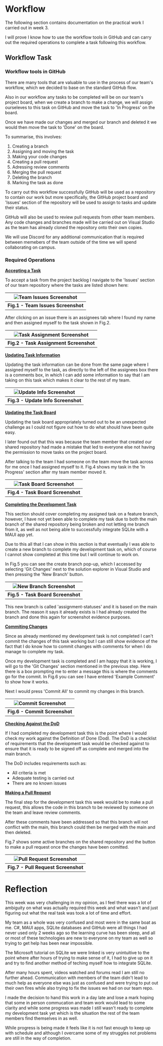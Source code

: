 # Workflow

The following section contains documentation on the practical work I carried out in week 3.

I will prove I know how to use the workflow tools in GitHub and can carry out the required operations to complete a task following this workflow.

## Workflow Task

### Workflow tools in GitHub

There are many tools that are valuable to use in the process of our team's workflow, which we decided to base on the standard GitHub flow.

Also in our workflow any tasks to be completed will be on our team's project board, when we create a branch to make a change, we will assign ourseleves to this task on GitHub and move the task to 'In Progress' on the board.

Once we have made our changes and merged our branch and deleted it we would then move the task to 'Done' on the board.

To summarise, this involves:

1. Creating a branch
1. Assigning and moving the task
1. Making your code changes
1. Creating a pull request
1. Adressing review comments
1. Merging the pull request
1. Deleting the branch
1. Marking the task as done

To carry out this workflow successfully GitHub will be used as a repository to contain our work but more specifically, the GitHub project board and 'Issues' section of the repository will be used to assign to tasks and update their status.

GitHub will also be used to review pull requests from other team members.  Any code changes and branches made will be carried out on Visual Studio as the team has already cloned the repository onto their own copies.

We will use Discord for any additional communication that is required between memebers of the team outside of the time we will spend collaborating on campus.

### Required Operations

<ins>**Accepting a Task**<ins>

To accept a task from the project backlog I navigate to the 'Issues' section of our team repository where the tasks are listed shown here:

| ![Team Issues Screenshot](images/teamIssues.png) 
  |:--:| 
  <b>Fig.1 - Team Issues Screenshot</b> |

After clicking on an issue there is an assignees tab where I found my name and then assigned myself to the task shown in Fig.2.

| ![Task Assignment Screenshot](images/taskAssign.png) 
  |:--:| 
  <b>Fig.2 - Task Assignment Screenshot</b> |

<ins>**Updating Task Information**<ins>

Updating the task information can be done from the same page where I assigned myself to the task, as directly to the left of the assignees box there is a comments box, in which I can add some information to say that I am taking on this task which makes it clear to the rest of my team.

| ![Update Info Screenshot](images/updateInfo.png) 
  |:--:| 
  <b>Fig.3 - Update Info Screenshot</b> |

<ins>**Updating the Task Board**<ins>

Updating the task board appropriately turned out to be an unexpected challenge as I could not figure out how to do what should have been quite easy.

I later found out that this was because the team member that created our shared repository had made a mistake that led to everyone else not having the permission to move tasks on the project board.

After talking to the team I had someone on the team move the task across for me once I had assigned myself to it.  Fig.4 shows my task in the 'In Progress' section after my team member moved it.

| ![Task Board Screenshot](images/inProgress.png) 
  |:--:| 
  <b>Fig.4 - Task Board Screenshot</b> |

<ins>**Completing the Development Task**<ins>

This section should cover completing my assigned task on a feature branch, however, I have not yet been able to complete my task due to both the main branch of the shared repository being broken and not letting me branch from it, as well as not being able to successfully integrate SQLite with a MAUI app yet.

Due to this all that I can show in this section is that eventually I was able to create a new branch to complete my development task on, which of course I cannot show completed at this time but I will continue to work on.

In Fig.5 you can see the create branch pop-up, which I accessed by selecting 'Git Changes' next to the solution explorer in Visual Studio and then pressing the 'New Branch' button.

| ![New Branch Screenshot](images/createBranch.png) 
  |:--:| 
  <b>Fig.5 - Task Board Screenshot</b> |

This new branch is called 'assignment-statuses' and it is based on the main branch.  The reason it says it already exists is I had already created the branch and done this again for screenshot evidence purposes.

<ins>**Commiting Changes**<ins>

Since as already mentioned my development task is not completed I can't commit the changes of this task working but I can still show evidence of the fact that I do know how to commit changes with comments for when I do manage to complete my task.

Once my development task is completed and I am happy that it is working, I will go to the 'Git Changes' section mentioned in the previous step.  Here there is a box prompting me to enter a message this is where the comments go for the commit.  In Fig.6 you can see I have entered 'Example Comment' to show how it works.

Next I would press 'Commit All' to commit my changes in this branch.

| ![Commit Screenshot](images/commit.png) 
  |:--:| 
  <b>Fig.6 - Commit Screenshot</b> |

<ins>**Checking Against the DoD**<ins>

If I had completed my development task this is the point where I would check my work against the Definition of Done (Dod).  The DoD is a checklist of requirements that the development task would be checked against to ensure that it is ready to be signed off as complete and merged into the main branch.

The DoD includes requirements such as:

 - All criteria is met
  - Adequate testing is carried out
   - There are no known issues

<ins>**Making a Pull Request**<ins>

The final step for the development task this week would be to make a pull request, this allows the code in this branch to be reviewed by someone on the team and leave review comments.

After these comments have been addressed so that this branch will not conflict with the main, this branch could then be merged with the main and then deleted.

Fig.7 shows some active branches on the shared repository and the button to make a pull request once the changes have been comitted.

| ![Pull Request Screenshot](images/pullRequest.png) 
  |:--:| 
  <b>Fig.7 - Pull Request Screenshot</b> |

# Reflection

This week was very challenging in my opinion, as I feel there was a lot of ambiguity on what was actually required this week and what wasn't and just figuring out what the real task was took a lot of time and effort.

My team as a whole was very confused and most were in the same boat as me.  C#, MAUI apps, SQLite databases and GitHub were all things I had never used only 2 weeks ago so the learning curve has been steep, and all or most of these technologies are new to everyone on my team as well so trying to get help has been near impossible.

The Microsoft tutorial on SQLite we were linked is very unintuitive to the point where after hours of trying to make sense of it, I had to give up on it and try to find another method of teching myself how to integrate SQLite.

After many hours spent, videos watched and forums read I am still no further ahead.  Communication with members of the team didn't lead to much help as everyone else was just as confused and were trying to put out their own fires while also trying to fix the issues we had on our team repo.

I made the decision to hand this work in a day late and lose a mark hoping that some in person commucation and team work would lead to some clarity and while some progress was made I still wasn't ready to complete my development task yet which is the situation the rest of the team members find themselves in as well.

While progress is being made it feels like it is not fast enough to keep up with schedule and although I overcame some of my struggles not problems are still in the way of completion.
